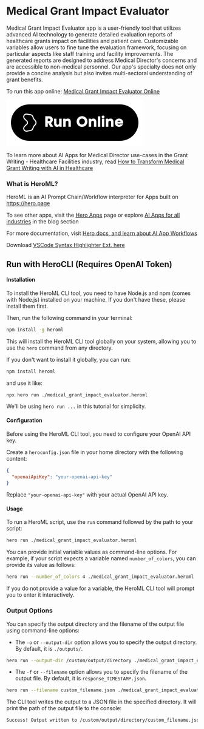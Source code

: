 # Medical Grant Impact Evaluator

Medical Grant Impact Evaluator app is a user-friendly tool that utilizes advanced AI technology to generate detailed evaluation reports of healthcare grants impact on facilities and patient care. Customizable variables allow users to fine tune the evaluation framework, focusing on particular aspects like staff training and facility improvements. The generated reports are designed to address Medical Director's concerns and are accessible to non-medical personnel. Our app's specialty does not only provide a concise analysis but also invites multi-sectoral understanding of grant benefits.

To run this app online: [Medical Grant Impact Evaluator Online](https://hero.page/app/medical-grant-impact-evaluator-evaluating-grant-impact-on-healthcare/9Y52qEDJXCISyxv08lSa)

[![Run Medical Grant Impact Evaluator Online](/assets/run.svg)](https://hero.page/app/medical-grant-impact-evaluator-evaluating-grant-impact-on-healthcare/9Y52qEDJXCISyxv08lSa)

To learn more about AI Apps for Medical Director use-cases in the Grant Writing - Healthcare Facilities industry, read [How to Transform Medical Grant Writing with AI in Healthcare](https://hero.page/blog/ai/grant-writing-healthcare-facilities/how-to-transform-medical-grant-writing-with-ai-in-healthcare/170916)

### What is HeroML?
HeroML is an AI Prompt Chain/Workflow interpreter for Apps built on https://hero.page 

To see other apps, visit the [Hero Apps](https://hero.page/apps) page or explore [AI Apps for all industries](https://hero.page/blog) in the blog section

For more documentation, visit [Hero docs, and learn about AI App Workflows](https://hero.page/tutorials/introduction-to-heroml)

Download [VSCode Syntax Highlighter Ext. here](https://marketplace.visualstudio.com/items?itemName=hero-page.heroml)

## Run with HeroCLI (Requires OpenAI Token)

#### Installation

To install the HeroML CLI tool, you need to have Node.js and npm (comes with Node.js) installed on your machine. If you don't have these, please install them first. 

Then, run the following command in your terminal:

```bash
npm install -g heroml
```

This will install the HeroML CLI tool globally on your system, allowing you to use the `hero` command from any directory.

If you don't want to install it globally, you can run:

```bash
npm install heroml
```

and use it like:

```bash
npx hero run ./medical_grant_impact_evaluator.heroml
```

We'll be using `hero run ...` in this tutorial for simplicity.

#### Configuration

Before using the HeroML CLI tool, you need to configure your OpenAI API key. 

Create a `heroconfig.json` file in your home directory with the following content:

```json
{
  "openaiApiKey": "your-openai-api-key"
}
```

Replace `"your-openai-api-key"` with your actual OpenAI API key.

#### Usage

To run a HeroML script, use the `run` command followed by the path to your script:

```bash
hero run ./medical_grant_impact_evaluator.heroml
```

You can provide initial variable values as command-line options. For example, if your script expects a variable named `number_of_colors`, you can provide its value as follows:

```bash
hero run --number_of_colors 4 ./medical_grant_impact_evaluator.heroml
```

If you do not provide a value for a variable, the HeroML CLI tool will prompt you to enter it interactively.

### Output Options

You can specify the output directory and the filename of the output file using command-line options:

- The `-o` or `--output-dir` option allows you to specify the output directory. By default, it is `./outputs/`.

```bash
hero run --output-dir /custom/output/directory ./medical_grant_impact_evaluator.heroml
```

- The `-f` or `--filename` option allows you to specify the filename of the output file. By default, it is `response_TIMESTAMP.json`.

```bash
hero run --filename custom_filename.json ./medical_grant_impact_evaluator.heroml
```

The CLI tool writes the output to a JSON file in the specified directory. It will print the path of the output file to the console:

```bash
Success! Output written to /custom/output/directory/custom_filename.json
```


